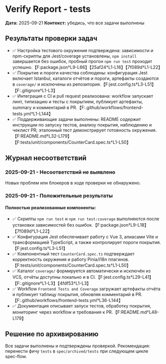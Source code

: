 <!-- SAVE_AS: spec/features/tests/verify-report.md -->

# Verify Report - tests

**Дата:** 2025-09-21
**Контекст:** убедись, что все задачи выполнены

## Результаты проверки задач

- ✅ Настройка тестового окружения подтверждена: зависимости и npm-скрипты для Jest/coverage установлены, `npm install` завершается без ошибок, пробный прогон `npm run test` проходит успешно.【F:package.json†L9-L66】【25af24†L1-L16】【7f089d†L1-L22】
- ✅ Покрытие и пороги качества соблюдены: конфигурация Jest включает Istanbul, каталоги отчётов и пороги, артефакты создаются в `coverage/` и исключены из репозитория.【F:jest.config.ts†L3-L51】【F:.gitignore†L1-L3】
- ✅ Интеграция с CI и pull request реализована: workflow запускает линт, типизацию и тесты с покрытием, публикует артефакты, summary и комментарий в PR.【F:.github/workflows/frontend-tests.yml†L1-L144】
- ✅ Поддерживающие задачи выполнены: README содержит инструкции по запуску тестов, анализу покрытия, наблюдению и чеклист PR; эталонный тест демонстрирует готовность окружения.【F:README.md†L32-L179】【F:tests/unit/components/CounterCard.spec.ts†L1-L50】

## Журнал несоответствий

### 2025-09-21 - Несоответствий не выявлено

Новых проблем или блокеров в ходе проверки не обнаружено.

### 2025-09-21 - Положительные результаты

#### Полностью реализованные компоненты:

- ✅ Скрипты `npm run test` и `npm run test:coverage` выполняются после установки зависимостей без ошибок.【F:package.json†L9-L18】【7f089d†L1-L22】
- ✅ Конфигурация Jest обеспечивает работу с Vue 3, алиасами Vite и трансформацией TypeScript, а также контролирует пороги покрытия.【F:jest.config.ts†L3-L51】
- ✅ Компонентный тест `CounterCard.spec.ts` подтверждает корректность окружения и работу Pinia/i18n плагинов.【F:tests/unit/components/CounterCard.spec.ts†L1-L50】
- ✅ Каталог `coverage/` формируется автоматически и исключён из VCS, отчёты доступны локально и в CI.【F:jest.config.ts†L29-L41】【F:.gitignore†L1-L3】【4fdf53†L1-L3】
- ✅ Workflow `Frontend Tests and Coverage` загружает артефакты отчёта и публикует таблицу покрытия, обновляя комментарий в PR.【F:.github/workflows/frontend-tests.yml†L36-L144】
- ✅ Документация описывает запуск тестов, обработку покрытия, мониторинг через workflow и требования к PR.【F:README.md†L48-L179】

## Решение по архивированию

Все задачи выполнены и подтверждены проверкой. Рекомендация: перенести фичу `tests` в `spec/archived/tests` при следующем цикле spec-flow.
